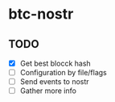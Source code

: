 # btc-nostr

## TODO
- [x] Get best blocck hash 
- [ ] Configuration by file/flags
- [ ] Send events to nostr
- [ ] Gather more info
